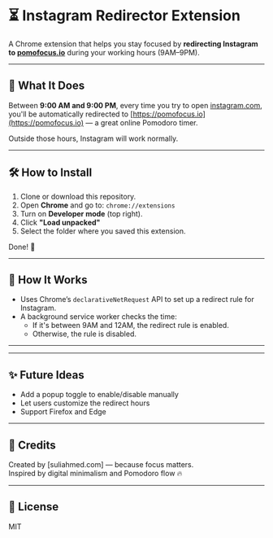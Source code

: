 # ⏳ Instagram Redirector Extension

A Chrome extension that helps you stay focused by **redirecting Instagram to [pomofocus.io](https://pomofocus.io)** during your working hours (9AM–9PM).

---

## 📌 What It Does

Between **9:00 AM and 9:00 PM**, every time you try to open [instagram.com](https://instagram.com), you'll be automatically redirected to [https://pomofocus.io](https://pomofocus.io) — a great online Pomodoro timer.

Outside those hours, Instagram will work normally.

---

## 🛠 How to Install

1. Clone or download this repository.
2. Open **Chrome** and go to: `chrome://extensions`
3. Turn on **Developer mode** (top right).
4. Click **"Load unpacked"**
5. Select the folder where you saved this extension.

Done! 🎉

---

## 🔄 How It Works

- Uses Chrome’s `declarativeNetRequest` API to set up a redirect rule for Instagram.
- A background service worker checks the time:
  - If it's between 9AM and 12AM, the redirect rule is enabled.
  - Otherwise, the rule is disabled.

---

---

## ✨ Future Ideas

- Add a popup toggle to enable/disable manually
- Let users customize the redirect hours
- Support Firefox and Edge

---

## 🙌 Credits

Created by [suliahmed.com] — because focus matters.  
Inspired by digital minimalism and Pomodoro flow 🔥

---

## 📜 License

MIT
